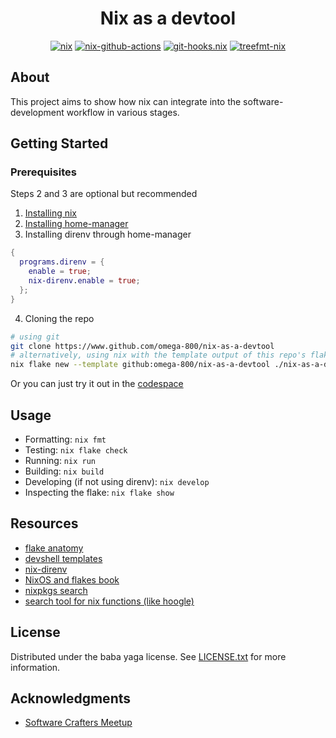 <div align="center">

# Nix as a devtool

[![nix](https://img.shields.io/static/v1?logo=nixos&color=415e9a&logoColor=D9E0EE&labelColor=699ad7&label=built%20with&message=nixpkgs&link=https%3A%2F%2Fgithub.com%2Fnixos%2Fnixpkgs)](https://github.com/nixos/nixpkgs)
[![nix-github-actions](https://img.shields.io/static/v1?logo=nixos&color=415e9a&logoColor=D9E0EE&labelColor=699ad7&label=built%20with&message=nix-github-actions&link=https%3A%2F%2Fgithub.com%2Fnix-community%2Fnix-github-actions)](https://github.com/nix-community/nix-github-actions)
[![git-hooks.nix](https://img.shields.io/static/v1?logo=nixos&color=415e9a&logoColor=D9E0EE&labelColor=699ad7&label=built%20with&message=pre-commit-hooks&link=https%3A%2F%2Fgithub.com%2Fcachix%2Fgit-hooks.nix)](https://github.com/cachix/git-hooks.nix)
[![treefmt-nix](https://img.shields.io/static/v1?logo=nixos&color=415e9a&logoColor=D9E0EE&labelColor=699ad7&label=built%20with&message=treefmt-nix&link=https%3A%2F%2Fgithub.com%2Fnumtide%2Ftreefmt-nix)](https://github.com/numtide/treefmt-nix)

</div>

## About

This project aims to show how nix can integrate into the software-development workflow in various stages.

## Getting Started

### Prerequisites

Steps 2 and 3 are optional but recommended

1. [Installing nix](https://nixos.org/download/)
1. [Installing home-manager](https://home-manager.dev/manual/24.11/index.xhtml#ch-installation)
1. Installing direnv through home-manager

```nix
{
  programs.direnv = {
    enable = true;
    nix-direnv.enable = true;
  };
}
```

4. Cloning the repo

```sh
# using git
git clone https://www.github.com/omega-800/nix-as-a-devtool
# alternatively, using nix with the template output of this repo's flake
nix flake new --template github:omega-800/nix-as-a-devtool ./nix-as-a-devtool
```

Or you can just try it out in the [codespace](https://literate-guide-rpq69g9q9772696.github.dev/)

## Usage

- Formatting: `nix fmt`
- Testing: `nix flake check`
- Running: `nix run`
- Building: `nix build`
- Developing (if not using direnv): `nix develop`
- Inspecting the flake: `nix flake show`

## Resources

- [flake anatomy](https://vtimofeenko.com/posts/practical-nix-flake-anatomy-a-guided-tour-of-flake.nix/)
- [devshell templates](https://github.com/the-nix-way/dev-templates)
- [nix-direnv](https://github.com/nix-community/nix-direnv)
- [NixOS and flakes book](https://nixos-and-flakes.thiscute.world/)
- [nixpkgs search](https://search.nixos.org)
- [search tool for nix functions (like hoogle)](https://noogle.dev)

## License

Distributed under the baba yaga license. See [LICENSE.txt](LICENSE.txt) for more information.

## Acknowledgments

- [Software Crafters Meetup](https://www.github.com/Software-Crafters-Meetup/Software-Crafters)
